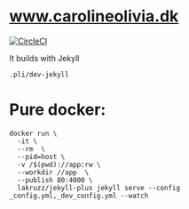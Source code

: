 # www.carolineolivia.dk

[![CircleCI](https://circleci.com/gh/prolike/prolike.io.svg?style=svg)](https://circleci.com/gh/prolike/prolike.io)

It builds with Jekyll

```
.pli/dev-jekyll
```

<!-- The `gulpfile.js` updates dependencies (run `.dependencies`)

...the `circleci/confic.yml` file pretty much describes what is going on. -->


# Pure docker:
```
docker run \
  -it \
  --rm  \
  --pid=host \
  -v /$(pwd)://app:rw \
  --workdir //app  \
  --publish 80:4000 \
  lakruzz/jekyll-plus jekyll serve --config _config.yml,_dev_config.yml --watch
```
